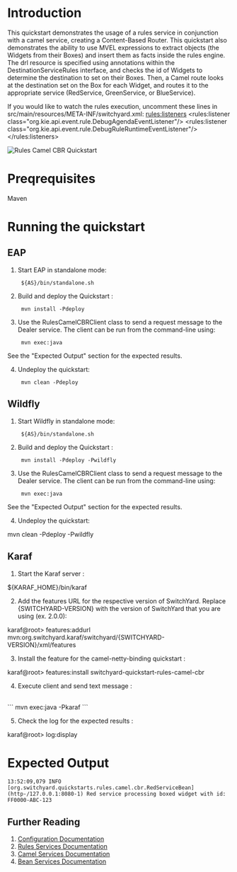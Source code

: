 Introduction
============
This quickstart demonstrates the usage of a rules service in conjunction with a camel service, creating a Content-Based Router.
This quickstart also demonstrates the ability to use MVEL expressions to extract objects (the Widgets from their Boxes) and insert them as facts inside the rules engine.
The drl resource is specified using annotations within the DestinationServiceRules interface, and checks the id of Widgets to determine the destination to set on their Boxes.
Then, a Camel route looks at the destination set on the Box for each Widget, and routes it to the appropriate service (RedService, GreenService, or BlueService).

If you would like to watch the rules execution, uncomment these lines in
src/main/resources/META-INF/switchyard.xml:
<rules:listeners>
    <rules:listener class="org.kie.api.event.rule.DebugAgendaEventListener"/>
    <rules:listener class="org.kie.api.event.rule.DebugRuleRuntimeEventListener"/>
</rules:listeners>

![Rules Camel CBR Quickstart](https://github.com/jboss-switchyard/quickstarts/raw/master/rules-camel-cbr/rules-camel-cbr.jpg)


Preqrequisites 
==============
Maven

Running the quickstart
======================


EAP
----------
1. Start EAP in standalone mode:

        ${AS}/bin/standalone.sh

2. Build and deploy the Quickstart :

        mvn install -Pdeploy

3. Use the RulesCamelCBRClient class to send a request message to the Dealer service.  The client can be
   run from the command-line using:

        mvn exec:java

See the "Expected Output" section for the expected results.

4. Undeploy the quickstart:

        mvn clean -Pdeploy


Wildfly
----------
1. Start Wildfly in standalone mode:

        ${AS}/bin/standalone.sh

2. Build and deploy the Quickstart :

        mvn install -Pdeploy -Pwildfly

3. Use the RulesCamelCBRClient class to send a request message to the Dealer service.  The client can be
run from the command-line using:

        mvn exec:java

See the "Expected Output" section for the expected results.

4. Undeploy the quickstart:

mvn clean -Pdeploy -Pwildfly


Karaf
----------

1. Start the Karaf server :

${KARAF_HOME}/bin/karaf

2. Add the features URL for the respective version of SwitchYard.   Replace {SWITCHYARD-VERSION}
with the version of SwitchYard that you are using (ex. 2.0.0):

karaf@root> features:addurl mvn:org.switchyard.karaf/switchyard/{SWITCHYARD-VERSION}/xml/features

3. Install the feature for the camel-netty-binding quickstart :

karaf@root> features:install switchyard-quickstart-rules-camel-cbr

4. Execute client and send text message :
<br/>
```
mvn exec:java -Pkaraf
```
<br/>

5. Check the log for the expected results :

karaf@root> log:display 


Expected Output
======================
```
13:52:09,079 INFO  [org.switchyard.quickstarts.rules.camel.cbr.RedServiceBean] (http-/127.0.0.1:8080-1) Red service processing boxed widget with id: FF0000-ABC-123
```


## Further Reading

1. [Configuration Documentation](https://docs.jboss.org/author/display/SWITCHYARD/Configuration)
2. [Rules Services Documentation](https://docs.jboss.org/author/display/SWITCHYARD/Rules)
3. [Camel Services Documentation](https://docs.jboss.org/author/display/SWITCHYARD/Camel)
4. [Bean Services Documentation](https://docs.jboss.org/author/display/SWITCHYARD/Bean)
